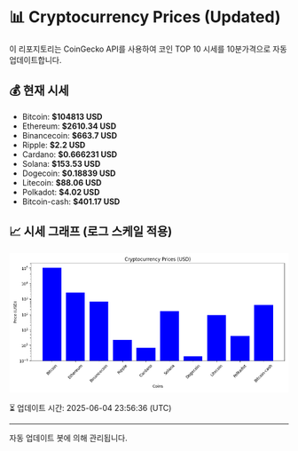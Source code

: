 
# 📊 Cryptocurrency Prices (Updated)

이 리포지토리는 CoinGecko API를 사용하여 코인 TOP 10 시세를 10분가격으로 자동 업데이트합니다.

## 💰 현재 시세
- Bitcoin: **$104813 USD**
- Ethereum: **$2610.34 USD**
- Binancecoin: **$663.7 USD**
- Ripple: **$2.2 USD**
- Cardano: **$0.666231 USD**
- Solana: **$153.53 USD**
- Dogecoin: **$0.18839 USD**
- Litecoin: **$88.06 USD**
- Polkadot: **$4.02 USD**
- Bitcoin-cash: **$401.17 USD**

## 📈 시세 그래프 (로그 스케일 적용)
![Crypto Prices](crypto_prices.png)

⏳ 업데이트 시간: 2025-06-04 23:56:36 (UTC)

---
자동 업데이트 봇에 의해 관리됩니다.
